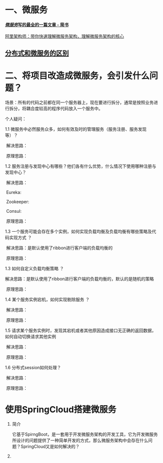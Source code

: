 # 一、微服务

#### [*微服务*写的最全的一篇文章 - 简书](http://www.baidu.com/link?url=DNxQCwA0WwDNb_MdhVT7Zx2va9gHM61bpsXBOPNqUO6k-cgXn9udjI55qoIhnqnM)

[阿里架构师：带你快速理解微服务架构，理解微服务架构的核心](https://www.jianshu.com/p/882a87627b36) 

## **[分布式和微服务的区别](https://www.cnblogs.com/zxyj/p/11083925.html)**

# 二、将项目改造成微服务，会引发什么问题？

​	场景：所有的代码之前都在同一个服务器上，现在要进行拆分，通常是按照业务进行拆分，将耦合度较高的程序代码放入一个服务中。



个人疑问：

1.1 微服务中必然服务众多，如何有效及时的管理服务（服务注册、服务发现等）？

​        解决思路：

​	原理思路：

1.2 服务注册与发现中心有哪些？他们各有什么优势，什么情况下使用哪种注册与发现中心？

​        解决思路：

​		Eureka: 

​		Zookeeper:

​		Consul:

​	原理思路：

1.3  一个服务可能会存在多个实例，如何实现负载均衡及负载均衡有哪些策略及代码实现方式 ？

​	解决思路：是默认使用了ribbon进行客户端的负载均衡的

​	原理思路：

1.3  如何自定义负载均衡策略 ？

​	解决思路：是默认使用了ribbon进行客户端的负载均衡的，默认的是随机的策略

​	原理思路：

1.4   某个服务实例宕机，如何实现剔除服务 ？

​	解决思路：

​	原理思路：

1.5   请求某个服务实例时，发现其宕机或者其他原因造成接口无正确的返回数据，如何自动切换请求其他实例 

​	解决思路：

​	原理思路：

1.6   分布式session如何处理？

​	解决思路：

​	原理思路：

# 使用SpringCloud搭建微服务

1. 简介

   ​	它基于SpirngBoot，是一套用于开发微服务架构的开发工具，它为开发微服务所设计的问题提供了一种简单开发的方式，那么微服务架构中会存在什么问题？SpringCloud又是如何解决的？

   

   

2. 
